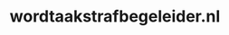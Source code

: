 ---
layout: post
title:  "wordtaakstrafbegeleider.nl"
internal_url:  "/data/wordtaakstrafbegeleider.nl.html"
categories: dutchgov
---